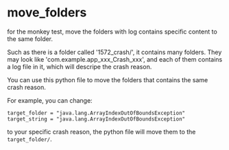# move_folders
for the monkey test, move the folders with log contains specific content to the same folder.

Such as there is a folder called '1572_crash/', it contains many folders.
They may look like 'com.example.app_xxx_Crash_xxx', and each of them contains a log file in it, which will descripe the crash reason.

You can use this python file to move the folders that contains the same crash reason.

For example, you can change:
```
target_folder = "java.lang.ArrayIndexOutOfBoundsException"
target_string = "java.lang.ArrayIndexOutOfBoundsException"
```
to your specific crash reason, the python file will move them to the `target_folder/`.
